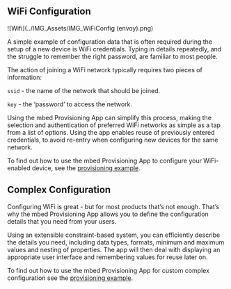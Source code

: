 
## WiFi Configuration

![Wifi](../IMG_Assets/IMG_WiFiConfig (envoy).png)

A simple example of configuration data that is often required during the setup of a new device is WiFi credentials. Typing in details repeatedly, and the struggle to remember the right password, are familiar to most people.

The action of joining a WiFi network typically requires two pieces of information:

`ssid` - the name of the network that should be joined.

`key` - the ‘password’ to access the network. 

Using the mbed Provisioning App can simplify this process, making the selection and authentication of preferred WiFi networks as simple as a tap from a list of options. Using the app enables reuse of previously entered credentials, to avoid re-entry when configuring new devices for the same network.

To find out how to use the mbed Provisioning App to configure your WiFi-enabled device, see the [provisioning example](https://github.com/ARMmbed/voytalk-hello-mbed).


## Complex Configuration

Configuring WiFi is great - but for most products that’s not enough. That’s why the mbed Provisioning App allows you to define the configuration details that you need from your users. 

Using an extensible constraint-based system, you can efficiently describe the details you need, including data types, formats, minimum and maximum values and nesting of properties. The app will then deal with displaying an appropriate user interface and remembering values for reuse later on.

To find out how to use the mbed Provisioning App for custom complex configuration see the [provisioning example](https://github.com/ARMmbed/voytalk-hello-mbed).
